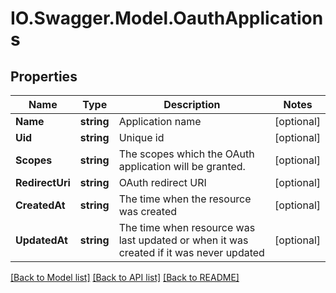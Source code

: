 # IO.Swagger.Model.OauthApplications
## Properties

Name | Type | Description | Notes
------------ | ------------- | ------------- | -------------
**Name** | **string** | Application name | [optional] 
**Uid** | **string** | Unique id | [optional] 
**Scopes** | **string** | The scopes which the OAuth application will be granted. | [optional] 
**RedirectUri** | **string** | OAuth redirect URI | [optional] 
**CreatedAt** | **string** | The time when the resource was created | [optional] 
**UpdatedAt** | **string** | The time when resource was last updated or when it was created if it was never updated | [optional] 

[[Back to Model list]](../README.md#documentation-for-models) [[Back to API list]](../README.md#documentation-for-api-endpoints) [[Back to README]](../README.md)

